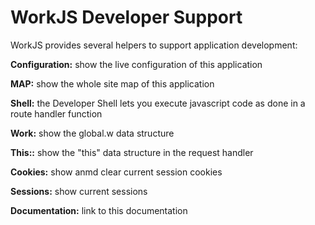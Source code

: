 # WorkJS Developer Support

WorkJS provides several helpers to support application development:

**Configuration:** show the live configuration of this application

**MAP:** show the whole site map of this application

**Shell:** the Developer Shell lets you execute javascript code as done in a route handler function

**Work:** show the global.w data structure

**This::** show the "this" data structure in the request handler

**Cookies:** show anmd clear current session cookies

**Sessions:** show current sessions

**Documentation:** link to this documentation
